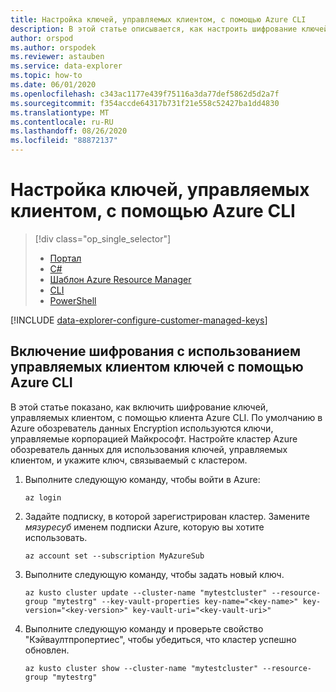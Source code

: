 ```yaml
---
title: Настройка ключей, управляемых клиентом, с помощью Azure CLI
description: В этой статье описывается, как настроить шифрование ключей, управляемых клиентом, на основе данных в Azure обозреватель данных с помощью Azure CLI.
author: orspod
ms.author: orspodek
ms.reviewer: astauben
ms.service: data-explorer
ms.topic: how-to
ms.date: 06/01/2020
ms.openlocfilehash: c343ac1177e439f75116a3da77def5862d5d2a7f
ms.sourcegitcommit: f354accde64317b731f21e558c52427ba1dd4830
ms.translationtype: MT
ms.contentlocale: ru-RU
ms.lasthandoff: 08/26/2020
ms.locfileid: "88872137"
---
```

# <a name="configure-customer-managed-keys-using-azure-cli"></a>Настройка ключей, управляемых клиентом, с помощью Azure CLI

> [!div class="op_single_selector"]
> * [Портал](customer-managed-keys-portal.md)
> * [C#](customer-managed-keys-csharp.md)
> * [Шаблон Azure Resource Manager](customer-managed-keys-resource-manager.md)
> * [CLI](customer-managed-keys-cli.md)
> * [PowerShell](customer-managed-keys-powershell.md)

[!INCLUDE [data-explorer-configure-customer-managed-keys](includes/data-explorer-configure-customer-managed-keys.md)]

## <a name="enable-encryption-with-customer-managed-keys-using-azure-cli"></a>Включение шифрования с использованием управляемых клиентом ключей с помощью Azure CLI
В этой статье показано, как включить шифрование ключей, управляемых клиентом, с помощью клиента Azure CLI. По умолчанию в Azure обозреватель данных Encryption используются ключи, управляемые корпорацией Майкрософт. Настройте кластер Azure обозреватель данных для использования ключей, управляемых клиентом, и укажите ключ, связываемый с кластером.

1. Выполните следующую команду, чтобы войти в Azure:

    ```azurecli-interactive
    az login
    ```

1. Задайте подписку, в которой зарегистрирован кластер. Замените *мязуресуб* именем подписки Azure, которую вы хотите использовать.

    ```azurecli-interactive
    az account set --subscription MyAzureSub
    ```

1. Выполните следующую команду, чтобы задать новый ключ.
    ```azurecli-interactive
    az kusto cluster update --cluster-name "mytestcluster" --resource-group "mytestrg" --key-vault-properties key-name="<key-name>" key-version="<key-version>" key-vault-uri="<key-vault-uri>"
    ```
1. Выполните следующую команду и проверьте свойство "Кэйваултпропертиес", чтобы убедиться, что кластер успешно обновлен.

    ```azurecli-interactive
    az kusto cluster show --cluster-name "mytestcluster" --resource-group "mytestrg"
    ```

